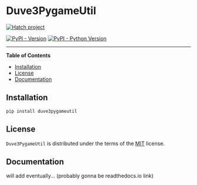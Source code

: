 # Duve3PygameUtil
[![Hatch project](https://img.shields.io/badge/%F0%9F%A5%9A-Hatch-4051b5.svg)](https://github.com/pypa/hatch)

[![PyPI - Version](https://img.shields.io/pypi/v/duve3pygameutil.svg)](https://pypi.org/project/duve3pygameutil)
[![PyPI - Python Version](https://img.shields.io/pypi/pyversions/duve3pygameutil.svg)](https://pypi.org/project/duve3pygameutil)

-----

**Table of Contents**

- [Installation](#installation)
- [License](#license)
- [Documentation](#documentation)

## Installation

```console
pip install duve3pygameutil
```

## License

`Duve3PygameUtil` is distributed under the terms of the [MIT](https://spdx.org/licenses/MIT.html) license.

## Documentation
will add eventually... (probably gonna be readthedocs.io link)
